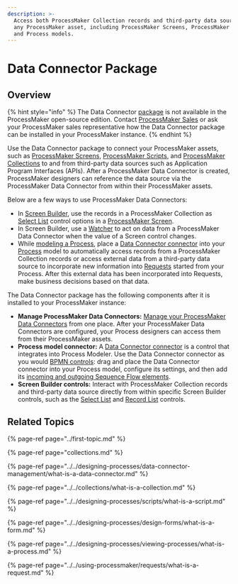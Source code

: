 ```yaml
---
description: >-
  Access both ProcessMaker Collection records and third-party data sources from
  any ProcessMaker asset, including ProcessMaker Screens, ProcessMaker Scripts,
  and Process models.
---
```


# Data Connector Package

## Overview

{% hint style="info" %}
The Data Connector [package](../first-topic.md) is not available in the ProcessMaker open-source edition. Contact [ProcessMaker Sales](https://www.processmaker.com/contact/) or ask your ProcessMaker sales representative how the Data Connector package can be installed in your ProcessMaker instance.
{% endhint %}

Use the Data Connector package to connect your ProcessMaker assets, such as [ProcessMaker Screens](../../designing-processes/design-forms/what-is-a-form.md), [ProcessMaker Scripts](../../designing-processes/scripts/what-is-a-script.md), and [ProcessMaker Collections](../../collections/what-is-a-collection.md) to and from third-party data sources such as Application Program Interfaces \(APIs\). After a ProcessMaker Data Connector is created, ProcessMaker designers can reference the data source via the ProcessMaker Data Connector from within their ProcessMaker assets.

 Below are a few ways to use ProcessMaker Data Connectors:

* In [Screen Builder](../../designing-processes/design-forms/screens-builder/what-is-screens-builder.md), use the records in a ProcessMaker Collection as [Select List](../../designing-processes/design-forms/screens-builder/control-descriptions/select-list-control-settings.md) control options in a [ProcessMaker Screen](../../designing-processes/design-forms/what-is-a-form.md).
* In Screen Builder, use a [Watcher](../../designing-processes/design-forms/screens-builder/manage-watchers/what-is-a-watcher.md) to act on data from a ProcessMaker Data Connector when the value of a Screen control changes.
* While [modeling a Process](../../designing-processes/process-design/what-is-process-modeling.md), place a [Data Connector connector](../../designing-processes/process-design/model-processes-using-connectors/available-connectors-from-processmaker/data-connector-connector.md) into your [Process](../../designing-processes/viewing-processes/what-is-a-process.md) model to automatically access records from a ProcessMaker Collection records or access external data from a third-party data source to incorporate new information into [Requests](../../using-processmaker/requests/what-is-a-request.md) started from your Process. After this external data has been incorporated into Requests, make business decisions based on that data.

The Data Connector package has the following components after it is installed to your ProcessMaker instance:

* **Manage ProcessMaker Data Connectors:** [Manage your ProcessMaker Data Connectors](../../designing-processes/data-connector-management/manage-data-connectors/) from one place. After your ProcessMaker Data Connectors are configured, your Process designers can access them from their ProcessMaker assets.
* **Process model connector:** A [Data Connector connector](../../designing-processes/process-design/model-processes-using-connectors/available-connectors-from-processmaker/data-connector-connector.md) is a control that integrates into Process Modeler. Use the Data Connector connector as you would [BPMN controls](../../designing-processes/process-design/model-your-process/): drag and place the Data Connector connector into your Process model, configure its settings, and then add its [incoming and outgoing Sequence Flow elements](../../designing-processes/process-design/model-your-process/the-quick-toolbar.md).
* **Screen Builder controls:** Interact with ProcessMaker Collection records and third-party data source directly from within specific Screen Builder controls, such as the [Select List](../../designing-processes/design-forms/screens-builder/control-descriptions/select-list-control-settings.md) and [Record List](../../designing-processes/design-forms/screens-builder/control-descriptions/record-list-control-settings.md) controls.

## Related Topics

{% page-ref page="../first-topic.md" %}

{% page-ref page="collections.md" %}

{% page-ref page="../../designing-processes/data-connector-management/what-is-a-data-connector.md" %}

{% page-ref page="../../collections/what-is-a-collection.md" %}

{% page-ref page="../../designing-processes/scripts/what-is-a-script.md" %}

{% page-ref page="../../designing-processes/design-forms/what-is-a-form.md" %}

{% page-ref page="../../designing-processes/viewing-processes/what-is-a-process.md" %}

{% page-ref page="../../using-processmaker/requests/what-is-a-request.md" %}


